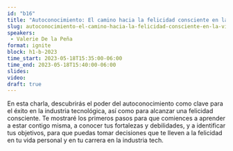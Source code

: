 ```yaml
---
id: "b16"
title: "Autoconocimiento: El camino hacia la felicidad consciente en la vida y en el trabajo"
slug: autoconocimiento-el-camino-hacia-la-felicidad-consciente-en-la-vida-y-en-el-trabajo
speakers:
 - Valerie De la Peña
format: ignite
block: h1-b-2023
time_start: 2023-05-18T15:35:00-06:00
time_end: 2023-05-18T15:40:00-06:00
slides: 
video: 
draft: true
---
```


En esta charla, descubrirás el poder del autoconocimiento como clave para el éxito en la industria tecnológica, así como para alcanzar una felicidad consciente. Te mostraré los primeros pasos para que comiences a aprender a estar contigo misma, a conocer tus fortalezas y debilidades, y a identificar tus objetivos, para que puedas tomar decisiones que te lleven a la felicidad en tu vida personal y en tu carrera en la industria tech.